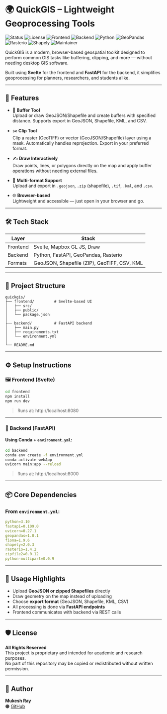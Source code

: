# 🌍 QuickGIS – Lightweight Geoprocessing Tools

![Status](https://img.shields.io/badge/status-in%20development-yellow.svg)
![License](https://img.shields.io/badge/license-All%20Rights%20Reserved-red.svg)
![Frontend](https://img.shields.io/badge/frontend-Svelte-orange.svg)
![Backend](https://img.shields.io/badge/backend-FastAPI-blue.svg)
![Python](https://img.shields.io/badge/python-3.10-blue.svg)
![GeoPandas](https://img.shields.io/badge/GeoPandas-1.0.1-green.svg)
![Rasterio](https://img.shields.io/badge/Rasterio-1.4.2-green.svg)
![Shapely](https://img.shields.io/badge/Shapely-2.0.3-green.svg)
![Maintainer](https://img.shields.io/badge/maintainer-Mukesh%20Ray-blueviolet)


QuickGIS is a modern, browser-based geospatial toolkit designed to perform common GIS tasks like buffering, clipping, and more — without needing desktop GIS software.

Built using **Svelte** for the frontend and **FastAPI** for the backend, it simplifies geoprocessing for planners, researchers, and students alike.

---

## 🚀 Features

- 📏 **Buffer Tool**  
  Upload or draw GeoJSON/Shapefile and create buffers with specified distance. Supports export in GeoJSON, Shapefile, KML, and CSV.

- ✂️ **Clip Tool**  
  Clip a raster (GeoTIFF) or vector (GeoJSON/Shapefile) layer using a mask. Automatically handles reprojection. Export in your preferred format.

- ✍️ **Draw Interactively**  
  Draw points, lines, or polygons directly on the map and apply buffer operations without needing external files.

- 📁 **Multi-format Support**  
  Upload and export in `.geojson`, `.zip` (shapefile), `.tif`, `.kml`, and `.csv`.

- 🌐 **Browser-based**  
  Lightweight and accessible — just open in your browser and go.

---

## 🛠 Tech Stack

| Layer     | Stack                       |
|-----------|-----------------------------|
| Frontend  | Svelte, Mapbox GL JS, Draw  |
| Backend   | Python, FastAPI, GeoPandas, Rasterio |
| Formats   | GeoJSON, Shapefile (ZIP), GeoTIFF, CSV, KML |

---

## 📁 Project Structure

```
quickgis/
├── frontend/         # Svelte-based UI
│   ├── src/
│   ├── public/
│   └── package.json
│
├── backend/          # FastAPI backend
│   ├── main.py
│   ├── requirements.txt
│   └── environment.yml
│
└── README.md
```

---

## ⚙️ Setup Instructions

### 🖼️ Frontend (Svelte)

```bash
cd frontend
npm install
npm run dev
```

> Runs at: http://localhost:8080

---

### 🚀 Backend (FastAPI)

#### Using Conda + `environment.yml`:

```bash
cd backend
conda env create -f environment.yml
conda activate webApp
uvicorn main:app --reload
```

> Runs at: http://localhost:8000

---

## 📦 Core Dependencies

### From `environment.yml`:

```yaml
python=3.10
fastapi=0.109.0
uvicorn=0.27.1
geopandas=1.0.1
fiona=1.9.6
shapely=2.0.3
rasterio=1.4.2
zipfile2=0.0.12
python-multipart=0.0.9
```

---

## 🧪 Usage Highlights

- Upload **GeoJSON or zipped Shapefiles** directly
- Draw geometry on the map instead of uploading
- Choose **export format** (GeoJSON, Shapefile, KML, CSV)
- All processing is done via **FastAPI endpoints**
- Frontend communicates with backend via REST calls

---

## 🛡️ License

**All Rights Reserved**  
This project is proprietary and intended for academic and research purposes.  
No part of this repository may be copied or redistributed without written permission.

---

## 👤 Author

**Mukesh Ray**  
🟠 [GitHub](https://github.com/raymukesh)  
